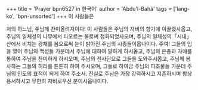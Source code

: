+++
title = 'Prayer bpn6527 in 한국어'
author = 'Abdu'l-Bahá'
tags = ['lang-ko', 'bpn-unsorted']
+++
이 사람들은

저의 하느님, 주님께 찬미올려지이다! 이 사람들은 주님의 자비의 향기에 이끌렸사옵고, 주님의 일체성의 나무에서 타오르는 불로써 점화되었사오며, 주님의 일체성의「시내」산에서 비치는 광채를 봄으로써 눈이 밝아진 주님의 시종들이옵나이다.
주여! 그들의 입을 열어 주님의 백성들 가운데서 주님에 대하여 말하게 하시옵고, 주님의 은총과 자애를 통하여 주님을 찬미하게 하시오며, 주님의 천사단으로 그들을 도와주시옵고, 주님께 봉사하는 그들의 허리를 튼튼히 하여 주시오며, 그들로 하여금 주님의 피조물들 가운데 주님의 인도의 표적이 되게 하여 주소서.
진실로 주님은 가장 강력하시고 지존하시며 항상 용서하시고 무한히 자비로우신 분이시옵나이다.
